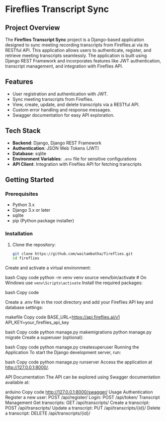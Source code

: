# Fireflies Transcript Sync

## Project Overview

The **Fireflies Transcript Sync** project is a Django-based application designed to sync meeting recording transcripts from Fireflies.ai via its RESTful API. This application allows users to authenticate, register, and retrieve meeting transcripts seamlessly. The application is built using Django REST Framework and incorporates features like JWT authentication, transcript management, and integration with Fireflies API.

## Features

- User registration and authentication with JWT.
- Sync meeting transcripts from Fireflies.
- View, create, update, and delete transcripts via a RESTful API.
- Custom error handling and response messages.
- Swagger documentation for easy API exploration.

## Tech Stack

- **Backend**: Django, Django REST Framework
- **Authentication**: JSON Web Tokens (JWT)
- **Database**: sqlite
- **Environment Variables**: `.env` file for sensitive configurations
- **API Client**: Integration with Fireflies API for fetching transcripts

## Getting Started

### Prerequisites

- Python 3.x
- Django 3.x or later
- sqlite
- pip (Python package installer)

### Installation

1. Clone the repository:

   ```bash
   git clone https://github.com/waitambatha/fireflies.git
   cd fireflies
Create and activate a virtual environment:

bash
Copy code
python -m venv venv
source venv/bin/activate  # On Windows use `venv\Scripts\activate`
Install the required packages:

bash
Copy code

Create a .env file in the root directory and add your Fireflies API key and database settings:

makefile
Copy code
BASE_URL=https://api.fireflies.ai/v1
API_KEY=your_fireflies_api_key


bash
Copy code
python manage.py makemigrations
python manage.py migrate
Create a superuser (optional):

bash
Copy code
python manage.py createsuperuser
Running the Application
To start the Django development server, run:

bash
Copy code
python manage.py runserver
Access the application at http://127.0.0.1:8000/.

API Documentation
The API can be explored using Swagger documentation available at:

arduino
Copy code
http://127.0.0.1:8000/swagger/
Usage
Authentication
Register a new user: POST /api/register/
Login: POST /api/token/
Transcript Management
Get transcripts: GET /api/transcripts/
Create a transcript: POST /api/transcripts/
Update a transcript: PUT /api/transcripts/{id}/
Delete a transcript: DELETE /api/transcripts/{id}/
